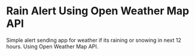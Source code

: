 # Rain Alert Using Open Weather Map API
Simple alert sending app for weather if its raining or snowing in next 12 hours.
Using Open Weather Map API.
